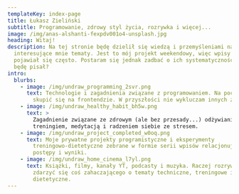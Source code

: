 ```yaml
---
templateKey: index-page
title: Łukasz Zieliński
subtitle: Programowanie, zdrowy styl życia, rozrywka i więcej...
image: /img/anas-alshanti-fexpdv001o4-unsplash.jpg
heading: Witaj!
description: Na tej stronie będę dzielił się wiedzą i przemyśleniami na
  interesujące mnie tematy. Jest to mój projekt weekendowy, więc wpisy nie będą
  pojawiał się często. Postaram się jednak zadbać o ich systematyczność. O czym
  będę pisał?
intro:
  blurbs:
    - image: /img/undraw_programming_2svr.png
      text: Technologie i zagadnienia związane z programowaniem. Na początku planuję
        skupić się na frontendzie. W przyszłości nie wykluczam innych zagadnień.
    - image: /img/undraw_healthy_habit_bh5w.png
      text: >
        Zagadnienie związane ze zdrowym (ale bez przesady...) odżywianiem,
        treningiem, medytacją i radzeniem siebie ze stresem.
    - image: /img/undraw_project_completed_w0oq.png
      text: Moje prywatne projekty programistyczne i eksperymenty
        treningowo-dietetyczne zebrane w formie serii wpisów relacjonujących
        postępy i wyniki.
    - image: /img/undraw_home_cinema_l7yl.png
      text: Książki, filmy, kanały YT, podcasty i muzyka. Raczej rozrywkowo, ale może
        zdarzyć się coś zahaczającego o tematy techniczne, treningowe i
        dietetyczne.
---
```


